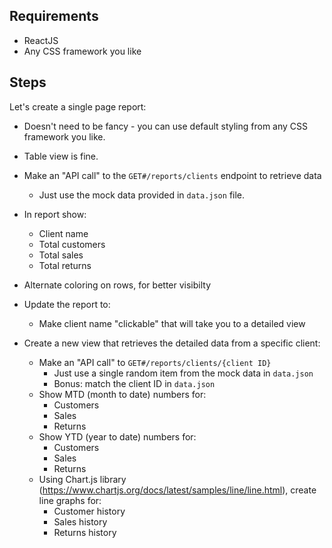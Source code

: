 ## Requirements
* ReactJS
* Any CSS framework you like

## Steps

Let's create a single page report:

* Doesn't need to be fancy - you can use default styling from any CSS framework you like.
* Table view is fine.
* Make an "API call" to the `GET#/reports/clients` endpoint to retrieve data
    * Just use the mock data provided in `data.json` file.
* In report show:
    * Client name
    * Total customers
    * Total sales
    * Total returns
* Alternate coloring on rows, for better visibilty

* Update the report to:
	* Make client name "clickable" that will take you to a detailed view

* Create a new view that retrieves the detailed data from a specific client:
	* Make an "API call" to `GET#/reports/clients/{client ID}`
		* Just use a single random item from the mock data in `data.json`
        * Bonus: match the client ID in `data.json`
	* Show MTD (month to date) numbers for:
		* Customers
		* Sales
		* Returns
	* Show YTD (year to date) numbers for:
		* Customers
		* Sales
		* Returns
	* Using Chart.js library (https://www.chartjs.org/docs/latest/samples/line/line.html), create line graphs for:
		* Customer history
		* Sales history
		* Returns history